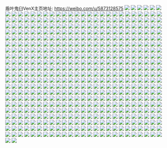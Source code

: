 盾叶鬼臼VenX主页地址: https://weibo.com/u/5873128575 
![](https://wx4.sinaimg.cn/mw2000/006pt32fly1h96v4lymxaj30dh0dh0ts.jpg) 
![](https://wx4.sinaimg.cn/mw2000/006pt32fly1h96v4lourtj30u014044g.jpg) 
![](https://wx4.sinaimg.cn/mw2000/006pt32fly1h96v4p32ssj30u014fair.jpg) 
![](https://wx4.sinaimg.cn/mw2000/006pt32fly1h96v4qf4ukj30u0140dml.jpg) 
![](https://wx4.sinaimg.cn/mw2000/006pt32fly1h96v4mnz1zj30u0140wlz.jpg) 
![](https://wx4.sinaimg.cn/mw2000/006pt32fly1h96v4n7nk2j30u0140n2b.jpg) 
![](https://wx4.sinaimg.cn/mw2000/006pt32fly1h96v4o6u0lj30u0140488.jpg) 
![](https://wx4.sinaimg.cn/mw2000/006pt32fly1h96v4pt7kbj31400u0dnn.jpg) 
![](https://wx4.sinaimg.cn/mw2000/006pt32fly1h96v4qxbxnj30m80lkq6w.jpg) 
![](https://wx4.sinaimg.cn/mw2000/006pt32fly1h8zt1s93snj31400u0wo6.jpg) 
![](https://wx4.sinaimg.cn/mw2000/006pt32fly1h8zt1owselj30u00u0dpu.jpg) 
![](https://wx4.sinaimg.cn/mw2000/006pt32fly1h8zt1n6m4uj30u0140q8d.jpg) 
![](https://wx4.sinaimg.cn/mw2000/006pt32fly1h8zt1qk1t6j31400u0q89.jpg) 
![](https://wx4.sinaimg.cn/mw2000/006pt32fly1h8zt1rl6mfj30u01407dm.jpg) 
![](https://wx4.sinaimg.cn/mw2000/006pt32fly1h8zt1t3io3j30u0140wpc.jpg) 
![](https://wx4.sinaimg.cn/mw2000/006pt32fly1h8zt27trtpj30u0140gqr.jpg) 
![](https://wx4.sinaimg.cn/mw2000/006pt32fly1h8ytjmdeb5j32802z1u0x.jpg) 
![](https://wx4.sinaimg.cn/mw2000/006pt32fly1h8ytjkmsczj31tf1tfqv5.jpg) 
![](https://wx4.sinaimg.cn/mw2000/006pt32fly1h8q9o485xyj30u01b8q82.jpg) 
![](https://wx4.sinaimg.cn/mw2000/006pt32fly1h8q9o3oz10j30u00u00z0.jpg) 
![](https://wx4.sinaimg.cn/mw2000/006pt32fly1h8ifcvfc5kj30u018w7fk.jpg) 
![](https://wx4.sinaimg.cn/mw2000/006pt32fly1h8ifgye9xxj318w0u0at4.jpg) 
![](https://wx4.sinaimg.cn/mw2000/006pt32fly1h8ifcuj9gsj334022vnpe.jpg) 
![](https://wx4.sinaimg.cn/mw2000/006pt32fly1h8btbal5n4j318w0u0gyi.jpg) 
![](https://wx4.sinaimg.cn/mw2000/006pt32fly1h8bs39or2ej31jk2bcnpd.jpg) 
![](https://wx4.sinaimg.cn/mw2000/006pt32fly1h8beq81asnj30gi0fkjru.jpg) 
![](https://wx4.sinaimg.cn/mw2000/006pt32fly1h89k6b1fkrj30sf0lo0wd.jpg) 
![](https://wx4.sinaimg.cn/mw2000/006pt32fly1h89k6apl5jj30w90ij114.jpg) 
![](https://wx4.sinaimg.cn/mw2000/006pt32fly1h7xyrberivj31hc0u07ah.jpg) 
![](https://wx4.sinaimg.cn/mw2000/006pt32fly1h7xyr1kzqxj30ty13ytpf.jpg) 
![](https://wx4.sinaimg.cn/mw2000/006pt32fly1h7xygob7llj30po0huwgq.jpg) 
![](https://wx4.sinaimg.cn/mw2000/006pt32fly1h7xyh3qkdxj30od0k1q5j.jpg) 
![](https://wx4.sinaimg.cn/mw2000/006pt32fly1h7vjqr8rrij31yc0wi1kx.jpg) 
![](https://wx4.sinaimg.cn/mw2000/006pt32fly1h7uk3u0l1gj318w0u0k87.jpg) 
![](https://wx4.sinaimg.cn/mw2000/006pt32fly1h7uk3x16jij318w0u0n6u.jpg) 
![](https://wx4.sinaimg.cn/mw2000/006pt32fly1h7uk3xatahj30nn0sg0z6.jpg) 
![](https://wx4.sinaimg.cn/mw2000/006pt32fly1h7uk3swyjij31jk115atz.jpg) 
![](https://wx4.sinaimg.cn/mw2000/006pt32fly1h7uk3y1d3zj31jk2bc1kx.jpg) 
![](https://wx4.sinaimg.cn/mw2000/006pt32fly1h7tlqxqfozj30et0zj0x3.jpg) 
![](https://wx4.sinaimg.cn/mw2000/006pt32fly1h7tlr7nf5hj31hc1hc7ft.jpg) 
![](https://wx4.sinaimg.cn/mw2000/006pt32fly1h7s9vvwzd7j30u01pvaeb.jpg) 
![](https://wx4.sinaimg.cn/mw2000/006pt32fly1h7mz5xlosoj336c249nph.jpg) 
![](https://wx4.sinaimg.cn/mw2000/006pt32fly1h7mz60dcbdj336c249qv6.jpg) 
![](https://wx4.sinaimg.cn/mw2000/006pt32fly1h7mz63b7kkj324936c4qr.jpg) 
![](https://wx4.sinaimg.cn/mw2000/006pt32fly1h7mz65q9b1j324936c1kz.jpg) 
![](https://wx4.sinaimg.cn/mw2000/006pt32fly1h7mz67tmmqj31v12sju0y.jpg) 
![](https://wx4.sinaimg.cn/mw2000/006pt32fly1h7mz6aai7mj343c64wnpi.jpg) 
![](https://wx4.sinaimg.cn/mw2000/006pt32fly1h7feeagqp6j324a340u0x.jpg) 
![](https://wx4.sinaimg.cn/mw2000/006pt32fly1h7fee3frcfj30nz0v3dh0.jpg) 
![](https://wx4.sinaimg.cn/mw2000/006pt32fly1h7fee2zsfbj334022vtef.jpg) 
![](https://wx4.sinaimg.cn/mw2000/006pt32fly1h7fee3zmu9j30u018w75p.jpg) 
![](https://wx4.sinaimg.cn/mw2000/006pt32fly1h7fee4ixgij30u018wdha.jpg) 
![](https://wx4.sinaimg.cn/mw2000/006pt32fly1h7feeb9ptkj30u018wn97.jpg) 
![](https://wx4.sinaimg.cn/mw2000/006pt32fly1h7fee686ttj30u018wnf9.jpg) 
![](https://wx4.sinaimg.cn/mw2000/006pt32fly1h7fee8g4q8j318w0u00tz.jpg) 
![](https://wx4.sinaimg.cn/mw2000/006pt32fly1h7fee7u9ftj3340273ae6.jpg) 
![](https://wx4.sinaimg.cn/mw2000/006pt32fly1h6oegf5cngj30wi0wiwjy.jpg) 
![](https://wx4.sinaimg.cn/mw2000/006pt32fly1h5v4tyul0gj31hc0u07a5.jpg) 
![](https://wx4.sinaimg.cn/mw2000/006pt32fly1h5v4txb9y4j31hc0u0jy9.jpg) 
![](https://wx4.sinaimg.cn/mw2000/006pt32fly1h5v4u0fd4pj31hc0u0dmy.jpg) 
![](https://wx4.sinaimg.cn/mw2000/006pt32fly1h5v4u29tduj30u01hc7d7.jpg) 
![](https://wx4.sinaimg.cn/mw2000/006pt32fly1h5v4u3o58ej31hc0u079r.jpg) 
![](https://wx4.sinaimg.cn/mw2000/006pt32fly1h5v4u93vy2j31400u0q93.jpg) 
![](https://wx4.sinaimg.cn/mw2000/006pt32fly1h5kgy0wcfuj313u0tun4i.jpg) 
![](https://wx4.sinaimg.cn/mw2000/006pt32fly1h5kgy5g8luj31hc0u0k3f.jpg) 
![](https://wx4.sinaimg.cn/mw2000/006pt32fly1h3ksy1nqqjj31uc1acx6p.jpg) 
![](https://wx4.sinaimg.cn/mw2000/006pt32fly1h3ksy89o5ij31uc1acu0x.jpg) 
![](https://wx4.sinaimg.cn/mw2000/006pt32fly1h3ksxcsbvxj31uc1acu0x.jpg) 
![](https://wx4.sinaimg.cn/mw2000/006pt32fly1h3ksyfo0ijj31uc1acu0x.jpg) 
![](https://wx4.sinaimg.cn/mw2000/006pt32fly1h1uzizum1nj30zk0zkdw4.jpg) 
![](https://wx4.sinaimg.cn/mw2000/006pt32fly1h1uzj19yftj31jk1jkqv5.jpg) 
![](https://wx4.sinaimg.cn/mw2000/006pt32fly1h1uzj25gq8j30ya0yah7g.jpg) 
![](https://wx4.sinaimg.cn/mw2000/006pt32fly1h1uzj2vhl6j31k00vittg.jpg) 
![](https://wx4.sinaimg.cn/mw2000/006pt32fly1h1hddpclmwj334022oqv8.jpg) 
![](https://wx4.sinaimg.cn/mw2000/006pt32fly1h1hddg1nuij334022ox6s.jpg) 
![](https://wx4.sinaimg.cn/mw2000/006pt32fly1h1hd42qh5dj30u01hckhh.jpg) 
![](https://wx4.sinaimg.cn/mw2000/006pt32fly1h1hd85m4pcj31hc0u0tqb.jpg) 
![](https://wx4.sinaimg.cn/mw2000/006pt32fly1h1hd7rqbp2j30u01hcat4.jpg) 
![](https://wx4.sinaimg.cn/mw2000/006pt32fly1h1hd7tkhi6j30u11hch31.jpg) 
![](https://wx4.sinaimg.cn/mw2000/006pt32fly1h1hd7pjz5bj30u01hc7mv.jpg) 
![](https://wx4.sinaimg.cn/mw2000/006pt32fly1h1hd7vszjtj30u01hc1du.jpg) 
![](https://wx4.sinaimg.cn/mw2000/006pt32fly1h1hd7xcqnnj30u01hctnc.jpg) 
![](https://wx4.sinaimg.cn/mw2000/006pt32fly1h1hd7zjryuj30u11hc4k1.jpg) 
![](https://wx4.sinaimg.cn/mw2000/006pt32fly1h1hd81k2h7j31hc0u0wvm.jpg) 
![](https://wx4.sinaimg.cn/mw2000/006pt32fly1h1aw10wiqwj334033vhdv.jpg) 
![](https://wx4.sinaimg.cn/mw2000/006pt32fly1h1aw0y0rmcj31jk11i1kx.jpg) 
![](https://wx4.sinaimg.cn/mw2000/006pt32fly1h1a83clt5lj30wi1ycb29.jpg) 
![](https://wx4.sinaimg.cn/mw2000/006pt32fly1h101thn6qbj30wi1yc7wh.jpg) 
![](https://wx4.sinaimg.cn/mw2000/006pt32fly1h0xlmwr5rwj30wi1ycaep.jpg) 
![](https://wx4.sinaimg.cn/mw2000/006pt32fly1h0xlmy6c7kj31o0280npd.jpg) 
![](https://wx4.sinaimg.cn/mw2000/006pt32fly1h0vikfyx74j33402c0npg.jpg) 
![](https://wx4.sinaimg.cn/mw2000/006pt32fly1h0vikbm6dwj31w02ioqv7.jpg) 
![](https://wx4.sinaimg.cn/mw2000/006pt32fly1h0vikrfo40j34802tckjq.jpg) 
![](https://wx4.sinaimg.cn/mw2000/006pt32fly1gzoqvm9vudj30wi1mg7e7.jpg) 
![](https://wx4.sinaimg.cn/mw2000/006pt32fly1gzoqvijnorj322o33zhdu.jpg) 
![](https://wx4.sinaimg.cn/mw2000/006pt32fly1gzoqvazjiwj33402c0npf.jpg) 
![](https://wx4.sinaimg.cn/mw2000/006pt32fly1gzoi43t8ycj30mo0jogoq.jpg) 
![](https://wx4.sinaimg.cn/mw2000/006pt32fly1gzoi0n3f3gj30wi1yc1kx.jpg) 
![](https://wx4.sinaimg.cn/mw2000/006pt32fly1gzoi4bmqmej30wi0vyq8i.jpg) 
![](https://wx4.sinaimg.cn/mw2000/006pt32fly1gzoi0q4qdgj30wi1yc1kx.jpg) 
![](https://wx4.sinaimg.cn/mw2000/006pt32fly1gzgz4b2epbj318w0u07lh.jpg) 
![](https://wx4.sinaimg.cn/mw2000/006pt32fly1gzgz4c160kj318w0u0aw7.jpg) 
![](https://wx4.sinaimg.cn/mw2000/006pt32fly1gzgz4cwh98j30w00mx443.jpg) 
![](https://wx4.sinaimg.cn/mw2000/006pt32fly1gzgz4ed2ugj318w0u01ap.jpg) 
![](https://wx4.sinaimg.cn/mw2000/006pt32fly1gzgkukegfuj30wi0yan5r.jpg) 
![](https://wx4.sinaimg.cn/mw2000/006pt32fly1gzd9bi52vaj30mi0u0gsr.jpg) 
![](https://wx4.sinaimg.cn/mw2000/006pt32fly1gyxvq79khyj33402c0npd.jpg) 
![](https://wx4.sinaimg.cn/mw2000/006pt32fly1gyxvqe65r9j33402c0qv5.jpg) 
![](https://wx4.sinaimg.cn/mw2000/006pt32fly1gwfzvgxa1cj32c03401kz.jpg) 
![](https://wx4.sinaimg.cn/mw2000/006pt32fly1gwfzvmqbpbj32c0340kjo.jpg) 
![](https://wx4.sinaimg.cn/mw2000/006pt32fly1gwfzvt6abaj32c03407wk.jpg) 
![](https://wx4.sinaimg.cn/mw2000/006pt32fly1gwfzvwqu13j32c03404qq.jpg) 
![](https://wx4.sinaimg.cn/mw2000/006pt32fly1gwfzw13zk2j32c03404qr.jpg) 
![](https://wx4.sinaimg.cn/mw2000/006pt32fly1gwfzw2uunwj30mi0u045v.jpg) 
![](https://wx4.sinaimg.cn/mw2000/006pt32fly1gw7z2jlxw2j31o0280x6p.jpg) 
![](https://wx4.sinaimg.cn/mw2000/006pt32fly1gw7z2lmq5zj3280190npd.jpg) 
![](https://wx4.sinaimg.cn/mw2000/006pt32fly1gw7z2hqfh5j31o02804qq.jpg) 
![](https://wx4.sinaimg.cn/mw2000/006pt32fly1gvxlb67dnuj30u01hcgsz.jpg) 
![](https://wx4.sinaimg.cn/mw2000/006pt32fly1gvxlb6m2xnj30u01hcdpm.jpg) 
![](https://wx4.sinaimg.cn/mw2000/006pt32fly1gvxlb8ou6ij32tc2404qp.jpg) 
![](https://wx4.sinaimg.cn/mw2000/006pt32fly1guxtn7b4s6j60qo1dwju402.jpg) 
![](https://wx4.sinaimg.cn/mw2000/006pt32fly1gul6jro4f8j61hc0u0e2602.jpg) 
![](https://wx4.sinaimg.cn/mw2000/006pt32fly1gul6jzduo3j60u01t0wxa02.jpg) 
![](https://wx4.sinaimg.cn/mw2000/006pt32fly1gul6l9jilej60u0140wjd02.jpg) 
![](https://wx4.sinaimg.cn/mw2000/006pt32fly1gul6lvbkruj60u0140adu02.jpg) 
![](https://wx4.sinaimg.cn/mw2000/006pt32fly1gu2h3t2fxtj30qo0k5di3.jpg) 
![](https://wx4.sinaimg.cn/mw2000/006pt32fly1gu2h4bcz1zj30qo0kj414.jpg) 
![](https://wx4.sinaimg.cn/mw2000/006pt32fly1gu2h597ixbj31sz0u0qde.jpg) 
![](https://wx4.sinaimg.cn/mw2000/006pt32fly1gu1ijyo9nej30zk0k0teg.jpg) 
![](https://wx4.sinaimg.cn/mw2000/006pt32fly1gtx61e58amj30fu0ten4o.jpg) 
![](https://wx4.sinaimg.cn/mw2000/006pt32fly1gtq42d4fgmj30qo0hsq4w.jpg) 
![](https://wx4.sinaimg.cn/mw2000/006pt32fly1gt4xyd1pm4j31400u0jwv.jpg) 
![](https://wx4.sinaimg.cn/mw2000/006pt32fly1gsxxlagr8tj32402tcnpd.jpg) 
![](https://wx4.sinaimg.cn/mw2000/006pt32fly1gsxxlc3o6oj32402tcu0x.jpg) 
![](https://wx4.sinaimg.cn/mw2000/006pt32fly1gsxxldvsldj32402tcx6p.jpg) 
![](https://wx4.sinaimg.cn/mw2000/006pt32fly1gstm7rlb1jj30k05y3txs.jpg) 
![](https://wx4.sinaimg.cn/mw2000/006pt32fly1grx2eyecwqj30j60ipq4k.jpg) 
![](https://wx4.sinaimg.cn/mw2000/006pt32fly1gqrlt2d240j31z41z4kjl.jpg) 
![](https://wx4.sinaimg.cn/mw2000/006pt32fly1gqrlt2zl12j31cp1csu0x.jpg) 
![](https://wx4.sinaimg.cn/mw2000/006pt32fly1gq2rd5hbbkj32tc2404ka.jpg) 
![](https://wx4.sinaimg.cn/mw2000/006pt32fly1gpzspao5w4j30u00u0jtr.jpg) 
![](https://wx4.sinaimg.cn/mw2000/006pt32fly1gpku9zcshkj322o3401l0.jpg) 
![](https://wx4.sinaimg.cn/mw2000/006pt32fly1gpkua0jop2j31hc1404qp.jpg) 
![](https://wx4.sinaimg.cn/mw2000/006pt32fly1gpkua25l60j32tc240kjm.jpg) 
![](https://wx4.sinaimg.cn/mw2000/006pt32fly1gpkua4sokcj32ip1w1x6r.jpg) 
![](https://wx4.sinaimg.cn/mw2000/006pt32fly1gpkua8s6zpj32ip1w1npf.jpg) 
![](https://wx4.sinaimg.cn/mw2000/006pt32fly1gpkuabm42mj32tc240qv6.jpg) 
![](https://wx4.sinaimg.cn/mw2000/006pt32fly1gpkuaden49j31400u0qcv.jpg) 
![](https://wx4.sinaimg.cn/mw2000/006pt32fly1gpkuaj88qaj31w22iqe82.jpg) 
![](https://wx4.sinaimg.cn/mw2000/006pt32fly1gpkubjytzsj30u01t0dtr.jpg) 
![](https://wx4.sinaimg.cn/mw2000/006pt32fly1gpf3utuaewj31401hcnbw.jpg) 
![](https://wx4.sinaimg.cn/mw2000/006pt32fly1gpf3uu2k53j31hc0u0n50.jpg) 
![](https://wx4.sinaimg.cn/mw2000/006pt32fly1gpf3uuw2nlj32tc240qv6.jpg) 
![](https://wx4.sinaimg.cn/mw2000/006pt32fly1gpf3o7e7cnj30qo0rx77s.jpg) 
![](https://wx4.sinaimg.cn/mw2000/006pt32fly1gpf3pv9fy2j30qo0qomza.jpg) 
![](https://wx4.sinaimg.cn/mw2000/006pt32fly1gpf3q460vxj30qo0qmtbx.jpg) 
![](https://wx4.sinaimg.cn/mw2000/006pt32fly1gpbl8c5jl6j30v90p576v.jpg) 
![](https://wx4.sinaimg.cn/mw2000/006pt32fly1gpbl8eimdgj31w02ax4qs.jpg) 
![](https://wx4.sinaimg.cn/mw2000/006pt32fly1gpbl8g009oj32402tcx6p.jpg) 
![](https://wx4.sinaimg.cn/mw2000/006pt32fly1gpbl8jez5jj32tc240e82.jpg) 
![](https://wx4.sinaimg.cn/mw2000/006pt32fly1gpbl8hfqxoj32tc240b2a.jpg) 
![](https://wx4.sinaimg.cn/mw2000/006pt32fly1gpbl8lsi4fj31z41hc7wj.jpg) 
![](https://wx4.sinaimg.cn/mw2000/006pt32fly1gpbl8nh0y7j32402tcu0y.jpg) 
![](https://wx4.sinaimg.cn/mw2000/006pt32fly1gpbl8pdup9j32tc240qv5.jpg) 
![](https://wx4.sinaimg.cn/mw2000/006pt32fly1gpbl8t45lfj33k02o07wm.jpg) 
![](https://wx4.sinaimg.cn/mw2000/006pt32fly1goamvfugdcj30qo19zgr3.jpg) 
![](https://wx4.sinaimg.cn/mw2000/006pt32fly1goamvg9vjbj30qo14r772.jpg) 
![](https://wx4.sinaimg.cn/mw2000/006pt32fly1go9bsj0elvj32402tcqv6.jpg) 
![](https://wx4.sinaimg.cn/mw2000/006pt32fly1go9bskvan0j32402tcqv6.jpg) 
![](https://wx4.sinaimg.cn/mw2000/006pt32fly1go9bsnjgqhj32402tcx6q.jpg) 
![](https://wx4.sinaimg.cn/mw2000/006pt32fly1go9bsp1skhj32402tchdu.jpg) 
![](https://wx4.sinaimg.cn/mw2000/006pt32fly1go8ahcyyrrj31jk111e51.jpg) 
![](https://wx4.sinaimg.cn/mw2000/006pt32fly1go8ahecx3uj31jk112e2g.jpg) 
![](https://wx4.sinaimg.cn/mw2000/006pt32fly1go8ahf3sdtj31jk1114jf.jpg) 
![](https://wx4.sinaimg.cn/mw2000/006pt32fly1go8ahgo0c4j30u01hc4qp.jpg) 
![](https://wx4.sinaimg.cn/mw2000/006pt32fly1gn4w590n36j30u01gtdpw.jpg) 
![](https://wx4.sinaimg.cn/mw2000/006pt32fly1gn4w5d8o4kj30k00k00tt.jpg) 
![](https://wx4.sinaimg.cn/mw2000/006pt32fly1gn4w5cbljnj31901o0u0x.jpg) 
![](https://wx4.sinaimg.cn/mw2000/006pt32fly1gksic8bj9xj31w02iohdv.jpg) 
![](https://wx4.sinaimg.cn/mw2000/006pt32fly1gk6psukufrj32io2iohdw.jpg) 
![](https://wx4.sinaimg.cn/mw2000/006pt32fly1gk6psweq9vj32io1w0qv7.jpg) 
![](https://wx4.sinaimg.cn/mw2000/006pt32fly1gk6pt1clesj33s03s01l0.jpg) 
![](https://wx4.sinaimg.cn/mw2000/006pt32fly1gk6psz2cucj32402tckjo.jpg) 
![](https://wx4.sinaimg.cn/mw2000/006pt32fly1gk6pt2bublj30u01t0b29.jpg) 
![](https://wx4.sinaimg.cn/mw2000/006pt32fly1gk6pt59acej33s03s0hdw.jpg) 
![](https://wx4.sinaimg.cn/mw2000/006pt32fly1gk6pt80himj3240240qv7.jpg) 
![](https://wx4.sinaimg.cn/mw2000/006pt32fly1gk6ptbfey8j3240240qv8.jpg) 
![](https://wx4.sinaimg.cn/mw2000/006pt32fly1gk6ptdoxuoj3240240u0z.jpg) 
![](https://wx4.sinaimg.cn/mw2000/006pt32fly1gj7ukysbmkj32402407wh.jpg) 
![](https://wx4.sinaimg.cn/mw2000/006pt32fly1gj7ukzuf5sj32o02o01ky.jpg) 
![](https://wx4.sinaimg.cn/mw2000/006pt32fly1gj7slcp182j3240240e81.jpg) 
![](https://wx4.sinaimg.cn/mw2000/006pt32fly1gj7sldesx0j3240240tvj.jpg) 
![](https://wx4.sinaimg.cn/mw2000/006pt32fly1gj7sldux7aj324024048x.jpg) 
![](https://wx4.sinaimg.cn/mw2000/006pt32fly1gj7slf583bj32402407qi.jpg) 
![](https://wx4.sinaimg.cn/mw2000/006pt32fly1gj7slfu1uoj32402407u5.jpg) 
![](https://wx4.sinaimg.cn/mw2000/006pt32fly1gj7slgqjgoj32402401fy.jpg) 
![](https://wx4.sinaimg.cn/mw2000/006pt32fly1gj392hs1b0j32tc240u10.jpg) 
![](https://wx4.sinaimg.cn/mw2000/006pt32fly1gj392szwxzj30u02iskjl.jpg) 
![](https://wx4.sinaimg.cn/mw2000/006pt32fly1gj392tsdw4j30u01xc1kx.jpg) 
![](https://wx4.sinaimg.cn/mw2000/006pt32fly1gj26yc214rj33k02o07wj.jpg) 
![](https://wx4.sinaimg.cn/mw2000/006pt32fly1gj26yd811jj33k02o04qq.jpg) 
![](https://wx4.sinaimg.cn/mw2000/006pt32fly1gj26yekro5j32o03k0u0y.jpg) 
![](https://wx4.sinaimg.cn/mw2000/006pt32fly1gj26yfmkhcj32402tcnpd.jpg) 
![](https://wx4.sinaimg.cn/mw2000/006pt32fly1gj1051fga0j32402tc1ky.jpg) 
![](https://wx4.sinaimg.cn/mw2000/006pt32fly1gj1052le4aj32402tcu0x.jpg) 
![](https://wx4.sinaimg.cn/mw2000/006pt32fly1gj1065e7dbj30u0140jux.jpg) 
![](https://wx4.sinaimg.cn/mw2000/006pt32fly1gj1052yy7wj3042044a9v.jpg) 
![](https://wx4.sinaimg.cn/mw2000/006pt32fly1gj0sdvljlsj30tj0vwn6v.jpg) 
![](https://wx4.sinaimg.cn/mw2000/006pt32fly1gj0sdw0e7qj30u01t0afh.jpg) 
![](https://wx4.sinaimg.cn/mw2000/006pt32fly1gj0sdwb0efj30k00qota6.jpg) 
![](https://wx4.sinaimg.cn/mw2000/006pt32fly1gj0sdx0zv6j32tc2404qp.jpg) 
![](https://wx4.sinaimg.cn/mw2000/006pt32fly1gizurux6j8j33k02o01kz.jpg) 
![](https://wx4.sinaimg.cn/mw2000/006pt32fly1gizurweegdj32tc240kjl.jpg) 
![](https://wx4.sinaimg.cn/mw2000/006pt32fly1gizuryvpytj35mo480qv7.jpg) 
![](https://wx4.sinaimg.cn/mw2000/006pt32fly1gizus0xassj32402tc7wi.jpg) 
![](https://wx4.sinaimg.cn/mw2000/006pt32fly1giyod6mwubj30jg0iht9w.jpg) 
![](https://wx4.sinaimg.cn/mw2000/006pt32fly1giyod6wx7xj30e10d6mxw.jpg) 
![](https://wx4.sinaimg.cn/mw2000/006pt32fly1giyod7e80qj31jk2bc7wh.jpg) 
![](https://wx4.sinaimg.cn/mw2000/006pt32fly1giyod8igufj31jk2bc7wh.jpg) 
![](https://wx4.sinaimg.cn/mw2000/006pt32fly1giyod9thn6j32tc240kjl.jpg) 
![](https://wx4.sinaimg.cn/mw2000/006pt32fly1giyoda8j23j30k00k0dgc.jpg) 
![](https://wx4.sinaimg.cn/mw2000/006pt32fly1giv5fr36a2j30u01407dj.jpg) 
![](https://wx4.sinaimg.cn/mw2000/006pt32fly1gipzxdw5zdj31qi1qib2a.jpg) 
![](https://wx4.sinaimg.cn/mw2000/006pt32fly1gipzxgazslj31w02io7wk.jpg) 
![](https://wx4.sinaimg.cn/mw2000/006pt32fly1gipzxjbl0xj31w02iox6s.jpg) 
![](https://wx4.sinaimg.cn/mw2000/006pt32fly1gipzxlxlqpj31w02ionpg.jpg) 
![](https://wx4.sinaimg.cn/mw2000/006pt32fly1gipzxrm3chj31w02io1l1.jpg) 
![](https://wx4.sinaimg.cn/mw2000/006pt32fly1gipzxsyz64j30qj0qjwju.jpg) 
![](https://wx4.sinaimg.cn/mw2000/006pt32fly1gilq3du0bzj30u01400wa.jpg) 
![](https://wx4.sinaimg.cn/mw2000/006pt32fly1gilq450lzqj30u0140td8.jpg) 
![](https://wx4.sinaimg.cn/mw2000/006pt32fly1gilq4yllopj30u00u0adt.jpg) 
![](https://wx4.sinaimg.cn/mw2000/006pt32fly1gilh5jt95vj30m80lmmzh.jpg) 
![](https://wx4.sinaimg.cn/mw2000/006pt32fly1gilh5k1mvkj30m80gpabe.jpg) 
![](https://wx4.sinaimg.cn/mw2000/006pt32fly1gilh5k8fdlj30m80ciwg2.jpg) 
![](https://wx4.sinaimg.cn/mw2000/006pt32fly1gilh5kenibj30m80tnad1.jpg) 
![](https://wx4.sinaimg.cn/mw2000/006pt32fly1gilh5m5h1pj32io1w0b2c.jpg) 
![](https://wx4.sinaimg.cn/mw2000/006pt32fly1gilh5o95jzj31w02iou0y.jpg) 
![](https://wx4.sinaimg.cn/mw2000/006pt32fly1gilh5qcmgfj31w02ioe83.jpg) 
![](https://wx4.sinaimg.cn/mw2000/006pt32fly1gilh5sk1clj32o03k07wj.jpg) 
![](https://wx4.sinaimg.cn/mw2000/006pt32fly1gilh5tp6zoj31ao2tc7wh.jpg) 
![](https://wx4.sinaimg.cn/mw2000/006pt32fly1gij8ehb609j31kb0u0q70.jpg) 
![](https://wx4.sinaimg.cn/mw2000/006pt32fly1gij7secf7ej30u01t0gqz.jpg) 
![](https://wx4.sinaimg.cn/mw2000/006pt32fly1gij7aot6efj33k01n4b29.jpg) 
![](https://wx4.sinaimg.cn/mw2000/006pt32fly1gij7appi9kj33k01n4x6p.jpg) 
![](https://wx4.sinaimg.cn/mw2000/006pt32fly1gij7aqppefj315r15r7wh.jpg) 
![](https://wx4.sinaimg.cn/mw2000/b10c1bc2ly1ggm3qvlxskg20c809ydii.jpg) 
![](https://wx4.sinaimg.cn/mw2000/006pt32fly1gg2ibuay80j30u00g9gmn.jpg) 
![](https://wx4.sinaimg.cn/mw2000/006pt32fly1gfxxwre8coj31401z4e81.jpg) 
![](https://wx4.sinaimg.cn/mw2000/006pt32fly1gfxxwsn9dqj31401z4hdt.jpg) 
![](https://wx4.sinaimg.cn/mw2000/006pt32fly1gfxxwtrs4pj31401z4npd.jpg) 
![](https://wx4.sinaimg.cn/mw2000/006pt32fly1gfxxwun7rtj32tc240x6p.jpg) 
![](https://wx4.sinaimg.cn/mw2000/006pt32fly1gfxxwwrqjmj35mo480u0z.jpg) 
![](https://wx4.sinaimg.cn/mw2000/006pt32fly1gfxxwy53scj31401z4kjl.jpg) 
![](https://wx4.sinaimg.cn/mw2000/006pt32fly1gfn0ntufvij30u00ty7ex.jpg) 
![](https://wx4.sinaimg.cn/mw2000/006pt32fly1gfn0nudab6j30h20cata9.jpg) 
![](https://wx4.sinaimg.cn/mw2000/b10c1bc2ly1gfm9jbkjwnj204g03l743.jpg) 
![](https://wx4.sinaimg.cn/mw2000/006pt32fly1gfmbheiev1j31jk1jk43h.jpg) 
![](https://wx4.sinaimg.cn/mw2000/006pt32fly1gfmbhfqag3j319k28z1kx.jpg) 
![](https://wx4.sinaimg.cn/mw2000/006pt32fly1gfj2ygz5ztj33k02o0b29.jpg) 
![](https://wx4.sinaimg.cn/mw2000/006pt32fly1gfj2yhyy9aj32402tcdvh.jpg) 
![](https://wx4.sinaimg.cn/mw2000/006pt32fly1gfj2yimyvyj32402tc7h8.jpg) 
![](https://wx4.sinaimg.cn/mw2000/006pt32fly1gfj2yjcgg8j32402tc4gd.jpg) 
![](https://wx4.sinaimg.cn/mw2000/006pt32fly1gduww8bqb9j32402tcb29.jpg) 
![](https://wx4.sinaimg.cn/mw2000/006pt32fly1gduww8pjjqj30hs0hs0v6.jpg) 
![](https://wx4.sinaimg.cn/mw2000/006pt32fly1gduww8wn6fj30d40cmwf0.jpg) 
![](https://wx4.sinaimg.cn/mw2000/006pt32fly1gduww9go5kj31jk2bc1hd.jpg) 
![](https://wx4.sinaimg.cn/mw2000/006pt32fly1gduwhs9rygj31jk2bce81.jpg) 
![](https://wx4.sinaimg.cn/mw2000/006pt32fly1gduwhstyvcj30u012ktej.jpg) 
![](https://wx4.sinaimg.cn/mw2000/006pt32fly1gduwhtgkuqj30u012kafd.jpg) 
![](https://wx4.sinaimg.cn/mw2000/006pt32fly1gduwhwkzmrj31i32964qq.jpg) 
![](https://wx4.sinaimg.cn/mw2000/006pt32fly1gduwhxjrm7j30u013aqbc.jpg) 
![](https://wx4.sinaimg.cn/mw2000/006pt32fly1gduwhyl6z1j30zk1hc1kx.jpg) 
![](https://wx4.sinaimg.cn/mw2000/006pt32fly1gduwhz0shij30hs0hs0v6.jpg) 
![](https://wx4.sinaimg.cn/mw2000/006pt32fly1gduwhzzpzhj31jk2bce81.jpg) 
![](https://wx4.sinaimg.cn/mw2000/006pt32fly1gduwi1fl6dj32402tcb29.jpg) 
![](https://wx4.sinaimg.cn/mw2000/006pt32fly1gdurv9vharj31kw16okjn.jpg) 
![](https://wx4.sinaimg.cn/mw2000/006pt32fly1gdurvfz5ncj31kw16ou0y.jpg) 
![](https://wx4.sinaimg.cn/mw2000/006pt32fly1gdt7ow4grcj30sg0kbdrx.jpg) 
![](https://wx4.sinaimg.cn/mw2000/006pt32fly1gdt7oxbe48j30sg0k3gyp.jpg) 
![](https://wx4.sinaimg.cn/mw2000/006pt32fly1gde7jzuieoj30u01t0tr2.jpg) 
![](https://wx4.sinaimg.cn/mw2000/006pt32fly1gd8n7376hhj32tc2407wi.jpg) 
![](https://wx4.sinaimg.cn/mw2000/006pt32fly1gcs7u1qiqtj3240240u0x.jpg) 
![](https://wx4.sinaimg.cn/mw2000/006pt32fly1gcs7tz0klvj31qi15o4qp.jpg) 
![](https://wx4.sinaimg.cn/mw2000/006pt32fly1gcckl7gsm4j30u01t0wjg.jpg) 
![](https://wx4.sinaimg.cn/mw2000/006pt32fly1gcckl5tfaej316o1kwk9p.jpg) 
![](https://wx4.sinaimg.cn/mw2000/006pt32fly1gcckl6iquwj31bb0ql12c.jpg) 
![](https://wx4.sinaimg.cn/mw2000/006pt32fly1gcckl8a34hj30u01t0dtb.jpg) 
![](https://wx4.sinaimg.cn/mw2000/006pt32fly1gb6wk3ixmwj30u01t0wk0.jpg) 
![](https://wx4.sinaimg.cn/mw2000/006pt32fly1g6tp1dntldj30dt0dk3za.jpg) 
![](https://wx4.sinaimg.cn/mw2000/006pt32fly1g6tp1et6b2j30jo0lqwfz.jpg) 
![](https://wx4.sinaimg.cn/mw2000/006pt32fly1g6tp1fgt8bj30mi1400wg.jpg) 
![](https://wx4.sinaimg.cn/mw2000/006pt32fly1g6tp1g56anj30u01hc0xq.jpg) 
![](https://wx4.sinaimg.cn/mw2000/006pt32fly1g6p17p52o4j30u01hbjwe.jpg) 
![](https://wx4.sinaimg.cn/mw2000/006pt32fly1g6p17qb7lpj30qo0qo0um.jpg) 
![](https://wx4.sinaimg.cn/mw2000/006pt32fly1g6ncwzc2xyj31kw16oe83.jpg) 
![](https://wx4.sinaimg.cn/mw2000/006pt32fly1g6ncwvo42cj31kw16o1kz.jpg) 
![](https://wx4.sinaimg.cn/mw2000/006pt32fly1g6mgptqm4fj31kw16ohdw.jpg) 
![](https://wx4.sinaimg.cn/mw2000/006pt32fly1g6mgpvp14gj31kw16okjn.jpg) 
![](https://wx4.sinaimg.cn/mw2000/006pt32fly1g6mgpw5drnj31kw16on4b.jpg) 
![](https://wx4.sinaimg.cn/mw2000/006pt32fly1g6mgpqjr3oj31kw16okjm.jpg) 
![](https://wx4.sinaimg.cn/mw2000/006pt32fly1g6mgpxrw9vj31kw16ox6r.jpg) 
![](https://wx4.sinaimg.cn/mw2000/006pt32fly1g6mgpzuq3nj31kw16ob2b.jpg) 
![](https://wx4.sinaimg.cn/mw2000/006pt32fly1g6mgq2sq3jj31kw16ox6s.jpg) 
![](https://wx4.sinaimg.cn/mw2000/006pt32fly1g6mgq4f58yj31kw16o7wi.jpg) 
![](https://wx4.sinaimg.cn/mw2000/006pt32fly1g6mgq6ko15j31kw16oqv6.jpg) 
![](https://wx4.sinaimg.cn/mw2000/006pt32fly1g6kcmpvf1nj31kw16oqv8.jpg) 
![](https://wx4.sinaimg.cn/mw2000/006pt32fly1g6kcmr7qw9j31kw16o1l0.jpg) 
![](https://wx4.sinaimg.cn/mw2000/006pt32fly1g6k34ehv65j31e01uon9p.jpg) 
![](https://wx4.sinaimg.cn/mw2000/006pt32fly1g6k34fx8ehj30x10nhdpz.jpg) 
![](https://wx4.sinaimg.cn/mw2000/006pt32fly1g6k34gtni9j30u011igso.jpg) 
![](https://wx4.sinaimg.cn/mw2000/006pt32fly1g6k34hb7o0j30u00fi0vq.jpg) 
![](https://wx4.sinaimg.cn/mw2000/006pt32fly1g6k34hsp2lj30k0168wgv.jpg) 
![](https://wx4.sinaimg.cn/mw2000/006pt32fly1g6k34qm7e6j30k0168hd9.jpg) 
![](https://wx4.sinaimg.cn/mw2000/006pt32fly1g6j6yuzm1lj30u0164dmv.jpg) 
![](https://wx4.sinaimg.cn/mw2000/006pt32fly1g6j6yxgmfej31900u0tff.jpg) 
![](https://wx4.sinaimg.cn/mw2000/006pt32fly1g6j6yyy0djj30sw1fg0xf.jpg) 
![](https://wx4.sinaimg.cn/mw2000/006pt32fly1g6j6z06m3dj30u01hd44t.jpg) 
![](https://wx4.sinaimg.cn/mw2000/006pt32fly1g6j6z0pp1uj3080080t8n.jpg) 
![](https://wx4.sinaimg.cn/mw2000/006pt32fly1g6j6z23a2ij30u00k0go8.jpg) 
![](https://wx4.sinaimg.cn/mw2000/006pt32fly1g6hzjtjlf5j30g40g00te.jpg) 
![](https://wx4.sinaimg.cn/mw2000/006pt32fly1g61vkc3by8j30k01681kx.jpg) 
![](https://wx4.sinaimg.cn/mw2000/006pt32fly1g61vkckylej30jw0kjt9r.jpg) 
![](https://wx4.sinaimg.cn/mw2000/006pt32fly1g5ziwjkenwj30u01900wh.jpg) 
![](https://wx4.sinaimg.cn/mw2000/006pt32fly1g5ziwjvk1oj31vo0u0n11.jpg) 
![](https://wx4.sinaimg.cn/mw2000/006pt32fly1g5ziwkazbzj30we0u0gol.jpg) 
![](https://wx4.sinaimg.cn/mw2000/006pt32fly1g5ziwkljapj30k00izdgo.jpg) 
![](https://wx4.sinaimg.cn/mw2000/006pt32fly1g5ziwkvzq6j30b30kuq3o.jpg) 
![](https://wx4.sinaimg.cn/mw2000/006pt32fly1g5ziwl7bufj30j60j6gnd.jpg) 
![](https://wx4.sinaimg.cn/mw2000/006pt32fly1g3a5mjxwemj32eo2eox6r.jpg) 
![](https://wx4.sinaimg.cn/mw2000/006pt32fly1g3a5mkqxm9j305805cdfq.jpg) 
![](https://wx4.sinaimg.cn/mw2000/006pt32fly1g3a5ml9apej30k00f0gmm.jpg) 
![](https://wx4.sinaimg.cn/mw2000/006pt32fly1g26zwr016vj30u01rc78r.jpg) 
![](https://wx4.sinaimg.cn/mw2000/006pt32fly1g26zwunxurj31rc0u0qd1.jpg) 
![](https://wx4.sinaimg.cn/mw2000/006pt32fly1g26zwwfrraj31rc0u0q9f.jpg) 
![](https://wx4.sinaimg.cn/mw2000/006pt32fly1g1prjxx3akj30qo0tqacj.jpg) 
![](https://wx4.sinaimg.cn/mw2000/006pt32fly1g1prjyi7c6j30hr0vkdhb.jpg) 
![](https://wx4.sinaimg.cn/mw2000/006pt32fly1g17xx790whj31680k0tt2.jpg) 
![](https://wx4.sinaimg.cn/mw2000/006pt32fly1g0t0gfn31mj30k0168apx.jpg) 
![](https://wx4.sinaimg.cn/mw2000/006pt32fly1g0t0gjuj4jj30k02bs4qp.jpg) 
![](https://wx4.sinaimg.cn/mw2000/006pt32fly1g0k8tkw21rj337k1iq7wi.jpg) 
![](https://wx4.sinaimg.cn/mw2000/006pt32fly1g0k8r0ijyij30k01680za.jpg) 
![](https://wx4.sinaimg.cn/mw2000/006pt32fly1g0k8r1rsgtj31680k0goy.jpg) 
![](https://wx4.sinaimg.cn/mw2000/006pt32fly1g0k8rd1c7rj32io174hc2.jpg) 
![](https://wx4.sinaimg.cn/mw2000/006pt32fly1g0k8y6pf8zj31680k0x4h.jpg) 
![](https://wx4.sinaimg.cn/mw2000/006pt32fly1g0fn638utqj30yi1pc77d.jpg) 
![](https://wx4.sinaimg.cn/mw2000/006pt32fly1g09vjfeu36g30b4060b2a.jpg) 
![](https://wx4.sinaimg.cn/mw2000/006pt32fly1g09v0vk4j2j337k1iqqv5.jpg) 
![](https://wx4.sinaimg.cn/mw2000/006pt32fly1g09uzznqlej30f008kmxb.jpg) 
![](https://wx4.sinaimg.cn/mw2000/006pt32fly1g09v00jw9cj30go08k3zr.jpg) 
![](https://wx4.sinaimg.cn/mw2000/006pt32fly1g09v01cecij30go08kgna.jpg) 
![](https://wx4.sinaimg.cn/mw2000/006pt32fly1g09v0k2q47j337k1iqhdt.jpg) 
![](https://wx4.sinaimg.cn/mw2000/006pt32fly1g09v01w9w1j30f00bfjrk.jpg) 
![](https://wx4.sinaimg.cn/mw2000/006pt32fly1g09v02dgm9j30go0a7wfz.jpg) 
![](https://wx4.sinaimg.cn/mw2000/006pt32fly1g09v0a063bj337k1iqe81.jpg) 
![](https://wx4.sinaimg.cn/mw2000/006pt32fly1g0746r4vrdj30k01680vq.jpg) 
![](https://wx4.sinaimg.cn/mw2000/006pt32fgy1g05wogn6dej30k0168tl7.jpg) 
![](https://wx4.sinaimg.cn/mw2000/006pt32fly1g03tilh6rgj30k013k7be.jpg) 
![](https://wx4.sinaimg.cn/mw2000/006pt32fly1g03qedc09nj31c00u0gu1.jpg) 
![](https://wx4.sinaimg.cn/mw2000/006pt32fly1g03qhu3gyij31h60tq4qq.jpg) 
![](https://wx4.sinaimg.cn/mw2000/006pt32fly1g02r33wds0j337k1iq7wi.jpg) 
![](https://wx4.sinaimg.cn/mw2000/006pt32fly1fztplyl9c3j30u90cxta2.jpg) 
![](https://wx4.sinaimg.cn/mw2000/006pt32fly1fzsmb6difhj30u01hc13z.jpg) 
![](https://wx4.sinaimg.cn/mw2000/006pt32fly1fzsmb6n7h0j30a80dm74p.jpg) 
![](https://wx4.sinaimg.cn/mw2000/006pt32fly1fzsmb72mc4j30u01hch7e.jpg) 
![](https://wx4.sinaimg.cn/mw2000/006pt32fly1fzsmb7icijj30u01hc1aw.jpg) 
![](https://wx4.sinaimg.cn/mw2000/006pt32fly1fzsmb7uq2tj30u01hcqd0.jpg) 
![](https://wx4.sinaimg.cn/mw2000/006pt32fly1fzsmb87a4lj30u01hck24.jpg) 
![](https://wx4.sinaimg.cn/mw2000/006pt32fly1fzsmb8lvhtj30x00oowi1.jpg) 
![](https://wx4.sinaimg.cn/mw2000/006pt32fly1fzsmb8udtej30hs0dcwfq.jpg) 
![](https://wx4.sinaimg.cn/mw2000/006pt32fly1fzsmb97m2tj30xr0lbn34.jpg) 
![](https://wx4.sinaimg.cn/mw2000/006pt32fly1fzrfvhhx78j31hc0u0tf7.jpg) 
![](https://wx4.sinaimg.cn/mw2000/006pt32fly1fzrfvhzjxyj31hc0u0gyu.jpg) 
![](https://wx4.sinaimg.cn/mw2000/006pt32fly1fzrfvilz2lj31hc0u0k8g.jpg) 
![](https://wx4.sinaimg.cn/mw2000/006pt32fly1fzrfvj0n7bj31hc0u0148.jpg) 
![](https://wx4.sinaimg.cn/mw2000/006pt32fly1fzrfvjmxvsj31hc0u0h6k.jpg) 
![](https://wx4.sinaimg.cn/mw2000/006pt32fly1fzrfvk6mytj31hc0u0duh.jpg) 
![](https://wx4.sinaimg.cn/mw2000/006pt32fly1fzrfvkwps9j31hc0u0k6e.jpg) 
![](https://wx4.sinaimg.cn/mw2000/006pt32fly1fzrfvlihadj31hc0u0ap0.jpg) 
![](https://wx4.sinaimg.cn/mw2000/006pt32fly1fzrfvm3emuj31hc0u0k5m.jpg) 
![](https://wx4.sinaimg.cn/mw2000/006pt32fly1fzqcj6etzsj30k00k0jyh.jpg) 
![](https://wx4.sinaimg.cn/mw2000/006pt32fly1fzqcinlm2fj30k00k0tdv.jpg) 
![](https://wx4.sinaimg.cn/mw2000/006pt32fly1fzqcjgfa4uj30k00k0425.jpg) 
![](https://wx4.sinaimg.cn/mw2000/006pt32fly1fzqair2xmwj31hc0u0k4f.jpg) 
![](https://wx4.sinaimg.cn/mw2000/006pt32fly1fzqairh6itj31hc0u0k5m.jpg) 
![](https://wx4.sinaimg.cn/mw2000/006pt32fly1fzqairxd6ej31hc0u0av5.jpg) 
![](https://wx4.sinaimg.cn/mw2000/006pt32fly1fzqaisc7ttj31hc0u0k5f.jpg) 
![](https://wx4.sinaimg.cn/mw2000/006pt32fly1fzqait0dusj31hc0u0wv9.jpg) 
![](https://wx4.sinaimg.cn/mw2000/006pt32fly1fzqaithlglj31hc0u0qel.jpg) 
![](https://wx4.sinaimg.cn/mw2000/006pt32fly1fzqaiu4aotj31hc0u0avv.jpg) 
![](https://wx4.sinaimg.cn/mw2000/006pt32fly1fzqaiun1s2j31hc0u0k8y.jpg) 
![](https://wx4.sinaimg.cn/mw2000/006pt32fly1fzqaiv4hnfj31hc0u014v.jpg) 
![](https://wx4.sinaimg.cn/mw2000/006pt32fly1fzq7k8wbtxj31hc0u0qel.jpg) 
![](https://wx4.sinaimg.cn/mw2000/006pt32fly1fzq7k9lapjj31hc0u0h21.jpg) 
![](https://wx4.sinaimg.cn/mw2000/006pt32fly1fzq7ka40f1j31hc0u0avv.jpg) 
![](https://wx4.sinaimg.cn/mw2000/006pt32fly1fzq7kan7b6j31hc0u0k8y.jpg) 
![](https://wx4.sinaimg.cn/mw2000/006pt32fly1fzmqmdpu89j31hc0u0qgr.jpg) 
![](https://wx4.sinaimg.cn/mw2000/006pt32fly1fzmqmea40zj31hc0u0h03.jpg) 
![](https://wx4.sinaimg.cn/mw2000/006pt32fly1fzmqmesy56j31hc0u0wst.jpg) 
![](https://wx4.sinaimg.cn/mw2000/006pt32fly1fzmqmfaazcj31hc0u0qhn.jpg) 
![](https://wx4.sinaimg.cn/mw2000/006pt32fly1fzmqmfsqftj31hc0u0wsw.jpg) 
![](https://wx4.sinaimg.cn/mw2000/006pt32fly1fzmqmii8paj30pf0sg74x.jpg) 
![](https://wx4.sinaimg.cn/mw2000/006pt32fly1fzj0isg1zvj31hc0u014h.jpg) 
![](https://wx4.sinaimg.cn/mw2000/006pt32fly1fzj0iswx23j31hc0u04ac.jpg) 
![](https://wx4.sinaimg.cn/mw2000/006pt32fly1fzj0it9496j31hc0u0alj.jpg) 
![](https://wx4.sinaimg.cn/mw2000/006pt32fly1fzix5w3z9bj31hc0u0tmt.jpg) 
![](https://wx4.sinaimg.cn/mw2000/006pt32fly1fzix5xz7j4j31hc0u0nc6.jpg) 
![](https://wx4.sinaimg.cn/mw2000/006pt32fly1fzix5yp0n6j31hc0u0wsp.jpg) 
![](https://wx4.sinaimg.cn/mw2000/006pt32fly1fzix5zhh0tj31hc0u0at9.jpg) 
![](https://wx4.sinaimg.cn/mw2000/006pt32fly1fziwunqvg3j31hc0u01d6.jpg) 
![](https://wx4.sinaimg.cn/mw2000/006pt32fly1fziwuorpmdj31hc0u07ql.jpg) 
![](https://wx4.sinaimg.cn/mw2000/006pt32fly1fziwuq420dj31hc0u0aqq.jpg) 
![](https://wx4.sinaimg.cn/mw2000/006pt32fly1fziwur6256j31hc0u0au3.jpg) 
![](https://wx4.sinaimg.cn/mw2000/006pt32fly1fziwus663tj31hc0u07oh.jpg) 
![](https://wx4.sinaimg.cn/mw2000/006pt32fly1fziwutt547j31hc0u017c.jpg) 
![](https://wx4.sinaimg.cn/mw2000/006pt32fly1fziwuuufhyj31hc0u04gu.jpg) 
![](https://wx4.sinaimg.cn/mw2000/006pt32fly1fziwuwnyf9j31hc0u0x1y.jpg) 
![](https://wx4.sinaimg.cn/mw2000/006pt32fly1fziwuyd72ej31hc0u0x03.jpg) 
![](https://wx4.sinaimg.cn/mw2000/006pt32fly1fzi3wjuqwoj31q12kyh8e.jpg) 
![](https://wx4.sinaimg.cn/mw2000/006pt32fly1fzi3wk69wxj30fu0xkdfs.jpg) 
![](https://wx4.sinaimg.cn/mw2000/006pt32fly1fzi3wl15njj31hc0u0dyx.jpg) 
![](https://wx4.sinaimg.cn/mw2000/006pt32fly1fzi3wlk03oj31hc0u01kx.jpg) 
![](https://wx4.sinaimg.cn/mw2000/006pt32fly1fzgmz5dntsj31hc0u04e8.jpg) 
![](https://wx4.sinaimg.cn/mw2000/006pt32fly1fzgmz6a7b6j31hc0u0wsp.jpg) 
![](https://wx4.sinaimg.cn/mw2000/006pt32fly1fzgcub3gdkj30u01hcq5o.jpg) 
![](https://wx4.sinaimg.cn/mw2000/006pt32fly1fzd0otehiyj31hc0u04cq.jpg) 
![](https://wx4.sinaimg.cn/mw2000/006pt32fly1fzd0otu4osj31hc0u0qku.jpg) 
![](https://wx4.sinaimg.cn/mw2000/006pt32fly1fzd0ou8fh1j31hc0u0dx8.jpg) 
![](https://wx4.sinaimg.cn/mw2000/006pt32fly1fzd0oupypdj31hc0u018r.jpg) 
![](https://wx4.sinaimg.cn/mw2000/006pt32fly1fzd0ov8aj3j31hc0u07mn.jpg) 
![](https://wx4.sinaimg.cn/mw2000/006pt32fly1fzd0ovqksij31hc0u07kf.jpg) 
![](https://wx4.sinaimg.cn/mw2000/006pt32fly1fzd0ow85udj31hc0u017b.jpg) 
![](https://wx4.sinaimg.cn/mw2000/006pt32fly1fzd0owmybgj31hc0u0ncz.jpg) 
![](https://wx4.sinaimg.cn/mw2000/006pt32fly1fzd0ox305mj31hc0u07kh.jpg) 
![](https://wx4.sinaimg.cn/mw2000/006pt32fly1fza4iliab0j30hs0nowfo.jpg) 
![](https://wx4.sinaimg.cn/mw2000/006pt32fly1fz8x7vvaw1j30u01hcqnn.jpg) 
![](https://wx4.sinaimg.cn/mw2000/006pt32fly1fz8x7w6vm6j30qo1o0jup.jpg) 
![](https://wx4.sinaimg.cn/mw2000/006pt32fly1fyrei4n64aj31hc0u0djt.jpg) 
![](https://wx4.sinaimg.cn/mw2000/006pt32fly1fyrei5mrn1j31hc0u0jun.jpg) 
![](https://wx4.sinaimg.cn/mw2000/006pt32fly1fyrei6df6ej31hc0u0gpb.jpg) 
![](https://wx4.sinaimg.cn/mw2000/006pt32fly1fyrei761pxj31hc0u0gok.jpg) 
![](https://wx4.sinaimg.cn/mw2000/006pt32fly1fyrei81a4nj31hc0u00wr.jpg) 
![](https://wx4.sinaimg.cn/mw2000/006pt32fly1fyreiabdr9j31hc0u0q58.jpg) 
![](https://wx4.sinaimg.cn/mw2000/006pt32fly1fyrei8jplaj31hc0u040w.jpg) 
![](https://wx4.sinaimg.cn/mw2000/006pt32fly1fyrei93518j31hc0u00uj.jpg) 
![](https://wx4.sinaimg.cn/mw2000/006pt32fly1fyrei9slfqj31hc0u077o.jpg) 
![](https://wx4.sinaimg.cn/mw2000/006pt32fly1fxsntzpqjoj30k40im75l.jpg) 
![](https://wx4.sinaimg.cn/mw2000/006pt32fly1fxsntzzserj303z05imx1.jpg) 
![](https://wx4.sinaimg.cn/mw2000/006pt32fly1fxsnrhwlg3j303z05imx1.jpg) 
![](https://wx4.sinaimg.cn/mw2000/006pt32fly1fxsnrid2eij30o80djaai.jpg) 
![](https://wx4.sinaimg.cn/mw2000/006pt32fly1fwv0lam4owj316o0w0hdt.jpg) 
![](https://wx4.sinaimg.cn/mw2000/006pt32fly1fwuzryjaanj32io1w07wi.jpg) 
![](https://wx4.sinaimg.cn/mw2000/006pt32fly1fwqmii1bfrj30qo1beju9.jpg) 
![](https://wx4.sinaimg.cn/mw2000/006pt32fly1fvzsiyzvcqj30k014677m.jpg) 
![](https://wx4.sinaimg.cn/mw2000/006pt32fly1fvzsizi557j30fv0f4q49.jpg) 
![](https://wx4.sinaimg.cn/mw2000/006pt32fly1futpgz55noj30qo0zkwka.jpg) 
![](https://wx4.sinaimg.cn/mw2000/006pt32fly1fuknvee128j30u01hc499.jpg) 
![](https://wx4.sinaimg.cn/mw2000/006pt32fly1fughdfhfozj30hs0hsdgx.jpg) 
![](https://wx4.sinaimg.cn/mw2000/006pt32fly1fugh5r8tg4j30dw0dwjs9.jpg) 
![](https://wx4.sinaimg.cn/mw2000/006pt32fly1ftxzfdj7egj30zk0qo0za.jpg) 
![](https://wx4.sinaimg.cn/mw2000/006pt32fly1ftsas39en6j30ky0bh3yj.jpg) 
![](https://wx4.sinaimg.cn/mw2000/006pt32fly1ftsas3lywxj30ll0i5t8q.jpg) 
![](https://wx4.sinaimg.cn/mw2000/006pt32fly1ftsasqcg5xj30zk0qoatj.jpg) 
![](https://wx4.sinaimg.cn/mw2000/006pt32fly1ft4woqoc2rj32ao3287wi.jpg) 
![](https://wx4.sinaimg.cn/mw2000/006pt32fly1ft4wou4glmj32ao328kjm.jpg) 
![](https://wx4.sinaimg.cn/mw2000/006pt32fly1ft4wox645dj32ao328hdu.jpg) 
![](https://wx4.sinaimg.cn/mw2000/006pt32fly1ft4wp0f6ycj32ao328hdu.jpg) 
![](https://wx4.sinaimg.cn/mw2000/006pt32fly1ft4wp1z2xzj30o01091kp.jpg) 
![](https://wx4.sinaimg.cn/mw2000/006pt32fly1ft4wp4w364j32ao328e82.jpg) 
![](https://wx4.sinaimg.cn/mw2000/006pt32fly1ft4wp8ca00j32ao328hdu.jpg) 
![](https://wx4.sinaimg.cn/mw2000/006pt32fly1ft4wq99zukj32ao3287wi.jpg) 
![](https://wx4.sinaimg.cn/mw2000/006pt32fly1ft4wpfgg46j32ao328e82.jpg) 
![](https://wx4.sinaimg.cn/mw2000/006pt32fly1fs2vjq19qrj30ku5o2tuc.jpg) 
![](https://wx4.sinaimg.cn/mw2000/006pt32fly1fs2vjt7natj30ku6ennh7.jpg) 
![](https://wx4.sinaimg.cn/mw2000/006pt32fly1fs2vjydtk8j30ku6stnj2.jpg) 
![](https://wx4.sinaimg.cn/mw2000/006pt32fly1fs2vk1v018j30ku5qvx3k.jpg) 
![](https://wx4.sinaimg.cn/mw2000/006pt32fly1fs2vk4mkdsj30ku3fw4a4.jpg) 
![](https://wx4.sinaimg.cn/mw2000/006pt32fly1fs2vk6nkncj30ku548are.jpg) 
![](https://wx4.sinaimg.cn/mw2000/006pt32fly1fs2vk99ydej30ku4ujng6.jpg) 
![](https://wx4.sinaimg.cn/mw2000/006pt32fly1fs2vkcekivj30ku4kyngw.jpg) 
![](https://wx4.sinaimg.cn/mw2000/006pt32fly1fs2vkewkyuj30ku285qa4.jpg) 
![](https://wx4.sinaimg.cn/mw2000/006pt32fly1frwkoem6rbj32ao3281l3.jpg) 
![](https://wx4.sinaimg.cn/mw2000/006pt32fly1frwkoksk5fj33282aob2b.jpg) 
![](https://wx4.sinaimg.cn/mw2000/006pt32fly1frwkorehc8j32ao328e83.jpg) 
![](https://wx4.sinaimg.cn/mw2000/006pt32fly1frwkowmwd5j32ao328b2b.jpg) 
![](https://wx4.sinaimg.cn/mw2000/006pt32fly1frwkp36nzjj32ao328e83.jpg) 
![](https://wx4.sinaimg.cn/mw2000/006pt32fly1frwkpeaox4j32ao328b2b.jpg) 
![](https://wx4.sinaimg.cn/mw2000/006pt32fly1frwkpn9xuaj32ao3284qr.jpg) 
![](https://wx4.sinaimg.cn/mw2000/006pt32fly1frwkpwczdpj32ao328b2b.jpg) 
![](https://wx4.sinaimg.cn/mw2000/006pt32fly1frwkq47lj0j32ao328e83.jpg) 
![](https://wx4.sinaimg.cn/mw2000/006pt32fly1frf9isgtqtj32ao3281kz.jpg) 
![](https://wx4.sinaimg.cn/mw2000/006pt32fly1frf9izjkbmj32ao328qv6.jpg) 
![](https://wx4.sinaimg.cn/mw2000/006pt32fly1frf9j5z14nj32ao328npe.jpg) 
![](https://wx4.sinaimg.cn/mw2000/006pt32fly1frf9jeczwlj32ao3281kz.jpg) 
![](https://wx4.sinaimg.cn/mw2000/006pt32fly1frf9jj0k2bj33282aohdu.jpg) 
![](https://wx4.sinaimg.cn/mw2000/006pt32fly1frf9jpgzhmj33282aohdv.jpg) 
![](https://wx4.sinaimg.cn/mw2000/006pt32fly1fr6a8egtk6j33282aonpe.jpg) 
![](https://wx4.sinaimg.cn/mw2000/006pt32fly1fr6a8g2cjcj30j60x645e.jpg) 
![](https://wx4.sinaimg.cn/mw2000/006pt32fly1fr34cxpvnmj30u01hc7wh.jpg) 
![](https://wx4.sinaimg.cn/mw2000/006pt32fly1fr34dfdytvj30u01hc4qp.jpg) 
![](https://wx4.sinaimg.cn/mw2000/006pt32fly1fr34dm8osgj30u01hc7kr.jpg) 
![](https://wx4.sinaimg.cn/mw2000/006pt32fly1fqzkl4o1q4j30zk0qo77v.jpg) 
![](https://wx4.sinaimg.cn/mw2000/006pt32fly1fqzkl3x9mpj30zk0qoahx.jpg) 
![](https://wx4.sinaimg.cn/mw2000/006pt32fly1fqy7wxolquj32ao3287wj.jpg) 
![](https://wx4.sinaimg.cn/mw2000/006pt32fly1fqy7x3k6llj32ao328kjn.jpg) 
![](https://wx4.sinaimg.cn/mw2000/006pt32fly1fqqd71tgn3j32ao328qv6.jpg) 
![](https://wx4.sinaimg.cn/mw2000/006pt32fly1fqqd7cpt1sj32ao328x6q.jpg) 
![](https://wx4.sinaimg.cn/mw2000/006pt32fly1fqqd7keyraj32ao328u0y.jpg) 
![](https://wx4.sinaimg.cn/mw2000/006pt32fly1fqqd7v5fkqj32ao328u0y.jpg) 
![](https://wx4.sinaimg.cn/mw2000/006pt32fly1fqqd825aw3j32ao328b2a.jpg) 
![](https://wx4.sinaimg.cn/mw2000/006pt32fly1fqkhztdkqpj33282aou0y.jpg) 
![](https://wx4.sinaimg.cn/mw2000/006pt32fly1fqi9whp32pj32ao3281kz.jpg) 
![](https://wx4.sinaimg.cn/mw2000/006pt32fly1fqi9wq7ygjj32ao3284qr.jpg) 
![](https://wx4.sinaimg.cn/mw2000/006pt32fly1fqi9wz6fmej32ao3287wj.jpg) 
![](https://wx4.sinaimg.cn/mw2000/006pt32fly1fqi9x90p0rj32ao328x6q.jpg) 
![](https://wx4.sinaimg.cn/mw2000/006pt32fly1fqi9xaj08zj30c80awabt.jpg) 
![](https://wx4.sinaimg.cn/mw2000/006pt32fly1fqi9xbcnxlj30u01hcdkw.jpg) 
![](https://wx4.sinaimg.cn/mw2000/006pt32fly1fqi9xcmsyqj30u01hcwj2.jpg) 
![](https://wx4.sinaimg.cn/mw2000/006pt32fly1fqi9xl8rfrj33282aob2b.jpg) 
![](https://wx4.sinaimg.cn/mw2000/006pt32fly1fqi9xwiyc1j32ao328e83.jpg) 
![](https://wx4.sinaimg.cn/mw2000/006pt32fly1fq7t04mjcyj32ao328npe.jpg) 
![](https://wx4.sinaimg.cn/mw2000/006pt32fly1fq7t2k7qlcj32ao328u0y.jpg) 
![](https://wx4.sinaimg.cn/mw2000/006pt32fly1fq7t3rt8cvj32ao328e83.jpg) 
![](https://wx4.sinaimg.cn/mw2000/006pt32fly1fq7t3t2vhuj30k00hct9p.jpg) 
![](https://wx4.sinaimg.cn/mw2000/006pt32fly1fq7t45u6vyj32ao3281l0.jpg) 
![](https://wx4.sinaimg.cn/mw2000/006pt32fly1fq7t46r2v4j303c037t8i.jpg) 
![](https://wx4.sinaimg.cn/mw2000/006pt32fly1fpotx3qhv8j30qo0zkgtz.jpg) 
![](https://wx4.sinaimg.cn/mw2000/006pt32fly1fpotx54indj30qo0zktgn.jpg) 
![](https://wx4.sinaimg.cn/mw2000/006pt32fly1fpotx6hf6oj30qo0zkgss.jpg) 
![](https://wx4.sinaimg.cn/mw2000/006pt32fly1fpotx8depmj30qo0zk46n.jpg) 
![](https://wx4.sinaimg.cn/mw2000/006pt32fly1fpotxab1pgj30qo0zkwle.jpg) 
![](https://wx4.sinaimg.cn/mw2000/006pt32fly1fpotxbqohcj30qo0zk44k.jpg) 
![](https://wx4.sinaimg.cn/mw2000/006pt32fly1fpg2b51zrvj33282aohdv.jpg) 
![](https://wx4.sinaimg.cn/mw2000/006pt32fly1fpg2bgwkgej33282aohdv.jpg) 

